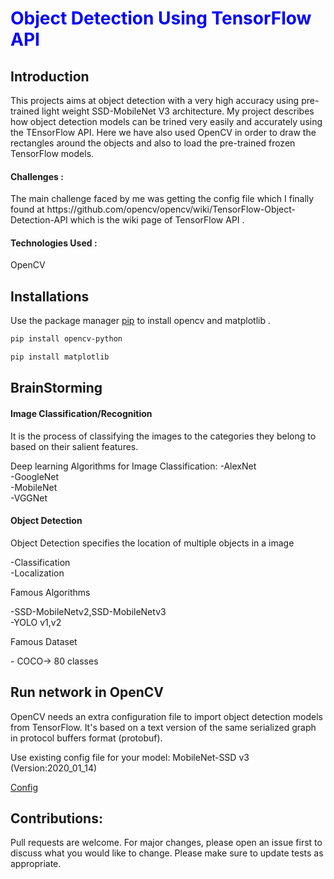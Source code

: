 <h1 style = "color:blue"> Object Detection Using TensorFlow API</h1>
<h2>Introduction</h2>
<p> This projects aims at object detection with a very high accuracy using pre-trained light weight SSD-MobileNet V3 architecture. 
My project describes how object detection models can be trined very easily and accurately using the TEnsorFlow API.
Here we have also used OpenCV in order to draw the rectangles around the objects and also to load the pre-trained frozen TensorFlow models.
<h4>Challenges  :</h4>
The main challenge faced by me was getting the config file which I finally found at https://github.com/opencv/opencv/wiki/TensorFlow-Object-Detection-API which is the wiki page of TensorFlow API . 
<h4>Technologies Used  :</h4>OpenCV 
</p>
<h2>Installations</h2>

Use the package manager [pip](https://pip.pypa.io/en/stable/) to install opencv and matplotlib .
```bash
pip install opencv-python
```
```bash
pip install matplotlib
```
<h2>BrainStorming</h2>
<h4>Image Classification/Recognition</h4>
<p>It is the process of classifying the images to the categories they belong to based on their salient features.</p>
 Deep learning Algorithms for Image Classification:
-AlexNet</br>
-GoogleNet</br>
-MobileNet</br>
-VGGNet</br>

<h4>Object Detection</h4>
<p>Object Detection specifies the location of multiple objects in a image</p>
-Classification</br>
-Localization
</br>
<p>Famous Algorithms</p>
-SSD-MobileNetv2,SSD-MobileNetv3</br>
-YOLO v1,v2</br>

<p>Famous Dataset</p>
- COCO-> 80 classes

<h2>Run network in OpenCV</h2>
<p>OpenCV needs an extra configuration file to import object detection models from TensorFlow. It's based on a text version of the same serialized graph in protocol buffers format (protobuf).</p>
Use existing config file for your model:
MobileNet-SSD v3 (Version:2020_01_14) 

[Config](https://gist.github.com/dkurt/54a8e8b51beb3bd3f770b79e56927bd7)

<h2>Contributions:</h2>
<p>
Pull requests are welcome. For major changes, please open an issue first to discuss what you would like to change.
Please make sure to update tests as appropriate.
</p>